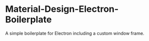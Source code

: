 # Material-Design-Electron-Boilerplate
A simple boilerplate for Electron including a custom window frame.
